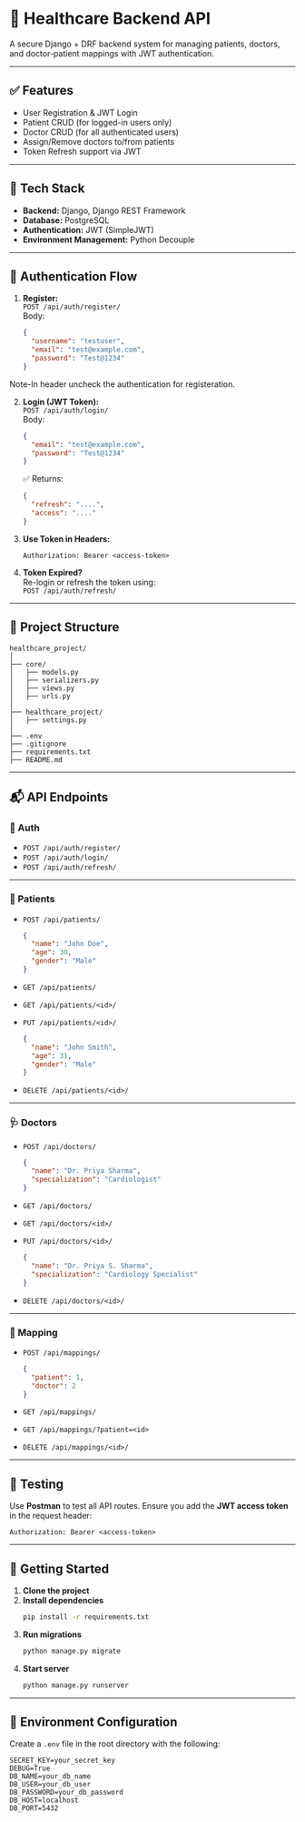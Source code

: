 
# 🏥 Healthcare Backend API

A secure Django + DRF backend system for managing patients, doctors, and doctor-patient mappings with JWT authentication.

---

## ✅ Features

- User Registration & JWT Login
- Patient CRUD (for logged-in users only)
- Doctor CRUD (for all authenticated users)
- Assign/Remove doctors to/from patients
- Token Refresh support via JWT

---

## 🔧 Tech Stack

- **Backend:** Django, Django REST Framework
- **Database:** PostgreSQL
- **Authentication:** JWT (SimpleJWT)
- **Environment Management:** Python Decouple

---

## 🔐 Authentication Flow

1. **Register:**  
   `POST /api/auth/register/`  
   Body:
   ```json
   {
     "username": "testuser",
     "email": "test@example.com",
     "password": "Test@1234"
   }
   
   ```
Note-In header uncheck the  authentication for registeration.

2. **Login (JWT Token):**  
   `POST /api/auth/login/`  
   Body:
   ```json
   {
     "email": "test@example.com",
     "password": "Test@1234"
   }
   ```
   ✅ Returns:
   ```json
   {
     "refresh": "....",
     "access": "...."
   }
   ```

3. **Use Token in Headers:**  
   ```
   Authorization: Bearer <access-token>
   ```

4. **Token Expired?**  
   Re-login or refresh the token using:  
   `POST /api/auth/refresh/`

---

## 📁 Project Structure

```
healthcare_project/
│
├── core/
│   ├── models.py
│   ├── serializers.py
│   ├── views.py
│   ├── urls.py
│
├── healthcare_project/
│   ├── settings.py
│
├── .env
├── .gitignore
├── requirements.txt
├── README.md
```

---

## 📬 API Endpoints

### 🔑 Auth

- `POST /api/auth/register/`
- `POST /api/auth/login/`
- `POST /api/auth/refresh/`

---

### 👤 Patients

- `POST /api/patients/`  
  ```json
  {
    "name": "John Doe",
    "age": 30,
    "gender": "Male"
  }
  ```

- `GET /api/patients/`  
- `GET /api/patients/<id>/`  
- `PUT /api/patients/<id>/`  
  ```json
  {
    "name": "John Smith",
    "age": 31,
    "gender": "Male"
  }
  ```
- `DELETE /api/patients/<id>/`

---

### 🩺 Doctors

- `POST /api/doctors/`  
  ```json
  {
    "name": "Dr. Priya Sharma",
    "specialization": "Cardiologist"
  }
  ```

- `GET /api/doctors/`  
- `GET /api/doctors/<id>/`  
- `PUT /api/doctors/<id>/`  
  ```json
  {
    "name": "Dr. Priya S. Sharma",
    "specialization": "Cardiology Specialist"
  }
  ```
- `DELETE /api/doctors/<id>/`

---

### 🔗 Mapping

- `POST /api/mappings/`  
  ```json
  {
    "patient": 1,
    "doctor": 2
  }
  ```

- `GET /api/mappings/`  
- `GET /api/mappings/?patient=<id>`  
- `DELETE /api/mappings/<id>/`

---

## 🧪 Testing

Use **Postman** to test all API routes. Ensure you add the **JWT access token** in the request header:

```
Authorization: Bearer <access-token>
```

---

## 🚀 Getting Started

1. **Clone the project**
2. **Install dependencies**
   ```bash
   pip install -r requirements.txt
   ```
3. **Run migrations**
   ```bash
   python manage.py migrate
   ```
4. **Start server**
   ```bash
   python manage.py runserver
   ```

---

## 🔐 Environment Configuration

Create a `.env` file in the root directory with the following:

```dotenv
SECRET_KEY=your_secret_key
DEBUG=True
DB_NAME=your_db_name
DB_USER=your_db_user
DB_PASSWORD=your_db_password
DB_HOST=localhost
DB_PORT=5432
```
